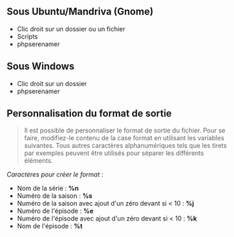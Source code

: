 ## Sous Ubuntu/Mandriva (Gnome) ##

  * Clic droit sur un dossier ou un fichier
  * Scripts
  * phpserenamer

## Sous Windows ##

  * Clic droit sur un dossier
  * phpserenamer

## Personnalisation du format de sortie ##

> Il est possible de personnaliser le format de sortie du fichier. Pour se faire, modifiez-le contenu de la case format en utilisant les variables suivantes. Tous autres caractères alphanumériques tels que les tirets par exemples peuvent être utilisés pour séparer les différents éléments.

_Caractères pour créer le format_ :
  * Nom de la série : **%n**
  * Numéro de la saison : **%s**
  * Numéro de la saison avec ajout d'un zéro devant si < 10 : **%j**
  * Numéro de l'épisode : **%e**
  * Numéro de l'épisode avec ajout d'un zéro devant si < 10 : **%k**
  * Nom de l'épisode : **%t**